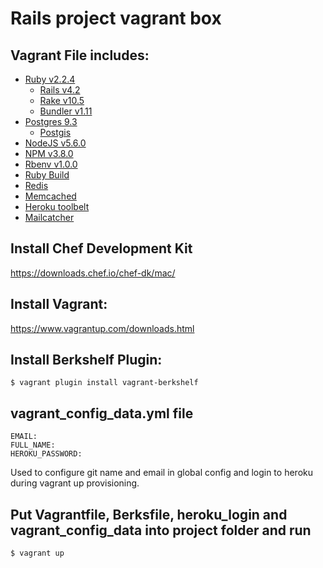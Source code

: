 # Rails project vagrant box

## Vagrant File includes:

- [Ruby v2.2.4](http://ruby-doc.org/core-2.2.4/)
  - [Rails v4.2](https://rubygems.org/gems/rails/versions/4.2.5.1)
  - [Rake v10.5](https://rubygems.org/gems/rake/versions/10.5.0)
  - [Bundler v1.11](https://rubygems.org/gems/bundler/versions/1.11.2)
- [Postgres 9.3](http://www.postgresql.org/docs/9.3/static/release-9-3.html)
  - [Postgis](http://postgis.net/)
- [NodeJS v5.6.0](https://nodejs.org/docs/v0.5.6/)
- [NPM v3.8.0](https://www.npmjs.com/)
- [Rbenv v1.0.0](https://github.com/rbenv/rbenv)
- [Ruby Build](https://github.com/rbenv/ruby-build)
- [Redis](http://redis.io/documentation)
- [Memcached](https://github.com/memcached/memcached)
- [Heroku toolbelt](https://toolbelt.heroku.com/)
- [Mailcatcher](http://mailcatcher.me/)

## Install Chef Development Kit
https://downloads.chef.io/chef-dk/mac/

## Install Vagrant:
https://www.vagrantup.com/downloads.html

## Install Berkshelf Plugin:
``$ vagrant plugin install vagrant-berkshelf``

## vagrant_config_data.yml file
```
EMAIL:
FULL_NAME:
HEROKU_PASSWORD:
```

Used to configure git name and email in global config and login to heroku during vagrant up provisioning.

## Put Vagrantfile, Berksfile, heroku_login and vagrant_config_data into project folder and run
``$ vagrant up``
